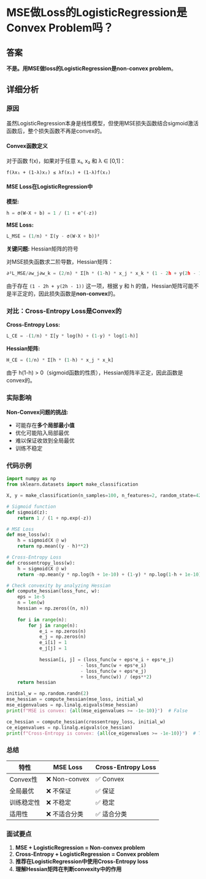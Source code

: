 # MSE做Loss的LogisticRegression是Convex Problem吗？

## 答案

**不是。**用MSE做loss的LogisticRegression是**non-convex problem**。

## 详细分析

### 原因

虽然LogisticRegression本身是线性模型，但使用MSE损失函数结合sigmoid激活函数后，整个损失函数不再是convex的。

#### Convex函数定义

对于函数 f(x)，如果对于任意 x₁, x₂ 和 λ ∈ [0,1]：
```
f(λx₁ + (1-λ)x₂) ≤ λf(x₁) + (1-λ)f(x₂)
```

#### MSE Loss在LogisticRegression中

**模型:**
```python
h = σ(W·X + b) = 1 / (1 + e^(-z))
```

**MSE Loss:**
```python
L_MSE = (1/n) * Σ(y - σ(W·X + b))²
```

**关键问题:** Hessian矩阵的符号

对MSE损失函数求二阶导数，Hessian矩阵：
```python
∂²L_MSE/∂w_j∂w_k = (2/n) * Σ[h * (1-h) * x_j * x_k * (1 - 2h + y(2h - 1))]
```

由于存在 `(1 - 2h + y(2h - 1))` 这一项，根据 y 和 h 的值，Hessian矩阵可能不是半正定的，因此损失函数是**non-convex**的。

### 对比：Cross-Entropy Loss是Convex的

**Cross-Entropy Loss:**
```python
L_CE = -(1/n) * Σ[y * log(h) + (1-y) * log(1-h)]
```

**Hessian矩阵:**
```python
H_CE = (1/n) * Σ[h * (1-h) * x_j * x_k]
```

由于 h(1-h) > 0（sigmoid函数的性质），Hessian矩阵半正定，因此函数是convex的。

### 实际影响

**Non-Convex问题的挑战:**
- 可能存在**多个局部最小值**
- 优化可能陷入局部最优
- 难以保证收敛到全局最优
- 训练不稳定

### 代码示例

```python
import numpy as np
from sklearn.datasets import make_classification

X, y = make_classification(n_samples=100, n_features=2, random_state=42)

# Sigmoid function
def sigmoid(z):
    return 1 / (1 + np.exp(-z))

# MSE Loss
def mse_loss(w):
    h = sigmoid(X @ w)
    return np.mean((y - h)**2)

# Cross-Entropy Loss  
def crossentropy_loss(w):
    h = sigmoid(X @ w)
    return -np.mean(y * np.log(h + 1e-10) + (1-y) * np.log(1-h + 1e-10))

# Check convexity by analyzing Hessian
def compute_hessian(loss_func, w):
    eps = 1e-5
    n = len(w)
    hessian = np.zeros((n, n))
    
    for i in range(n):
        for j in range(n):
            e_i = np.zeros(n)
            e_j = np.zeros(n)
            e_i[i] = 1
            e_j[j] = 1
            
            hessian[i, j] = (loss_func(w + eps*e_i + eps*e_j) 
                           - loss_func(w + eps*e_i) 
                           - loss_func(w + eps*e_j) 
                           + loss_func(w)) / (eps**2)
    return hessian

initial_w = np.random.randn(2)
mse_hessian = compute_hessian(mse_loss, initial_w)
mse_eigenvalues = np.linalg.eigvals(mse_hessian)
print(f"MSE is convex: {all(mse_eigenvalues >= -1e-10)}")  # False

ce_hessian = compute_hessian(crossentropy_loss, initial_w)
ce_eigenvalues = np.linalg.eigvals(ce_hessian)
print(f"Cross-Entropy is convex: {all(ce_eigenvalues >= -1e-10)}")  # True
```

### 总结

| 特性 | MSE Loss | Cross-Entropy Loss |
|------|----------|-------------------|
| Convex性 | ❌ Non-convex | ✅ Convex |
| 全局最优 | ❌ 不保证 | ✅ 保证 |
| 训练稳定性 | ❌ 不稳定 | ✅ 稳定 |
| 适用性 | ❌ 不适合分类 | ✅ 适合分类 |

### 面试要点

1. **MSE + LogisticRegression = Non-convex problem**
2. **Cross-Entropy + LogisticRegression = Convex problem**
3. **推荐在LogisticRegression中使用Cross-Entropy loss**
4. **理解Hessian矩阵在判断convexity中的作用**

